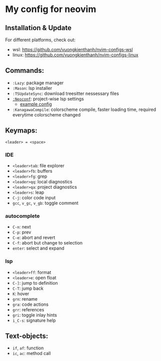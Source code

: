 # My config for neovim

## Installation & Update
For different platforms, check out:
- wsl: https://github.com/vuongkienthanh/nvim-configs-wsl
- linux: https://github.com/vuongkienthanh/nvim-configs-linux

## Commands:
- `:Lazy`: package manager
- `:Mason`: lsp installer
- `:TSUpdateSync`: download treesitter nessessary files
- [`:Neoconf`](https://github.com/folke/neoconf.nvim): project-wise lsp settings
    - [ example config ](./.neoconf.json)
- `:KanagawaCompile`: colorscheme compile, faster loading time, required everytime colorscheme changed

## Keymaps:

`<leader> = <space>`

### IDE
- `<leader>tab`: file explorer
- `<leader>fb`: buffers
- `<leader>fg`: grep
- `<leader>qq`: local diagnostics
- `<leader>qa`: project diagnostics
- `<leader>s`: leap
- `C-j`: color code input
- `gcc`, `v_gc`, `v_gb`: toggle comment

### autocomplete
- `C-n`: next
- `C-p`: prev
- `C-e`: abort and revert
- `C-f`: abort but change to selection
- `enter`: select and expand

### lsp
- `<leader>ff`: format
- `<leader>e`: open float
- `C-]`: jump to definition
- `C-T`: jump back
- `K`: hover
- `grn`: rename
- `gra`: code actions
- `grr`: references
- `gri`: toggle inlay hints
- `i_C-s`: signature help

## Text-objects:
- `if`, `af`: function
- `ic`, `ac`: method call
